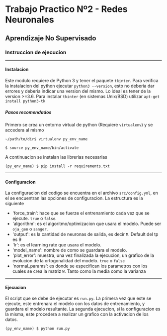 # Trabajo Practico Nº2 - Redes Neuronales
## Aprendizaje No Supervisado

### Instruccion de ejecucion

---
#### Instalacion
Este modulo requiere de Python 3 y tener el paquete `tkinter`. Para verifica la instalacion del python ejecutar `python3 --version`, esto no deberia dar errores y deberia indicar una version del mismo. Lo ideal es tener de la version >=3.6. Para instalar `tkinter` (en sistemas Unix/BSD) utilizar `apt-get install python3-tk`

##### Pasos recomendados
Primero se crea un entorno virtual de python (Requiere `virtualenv`) y se accedera al mismo

`~/path/to/dir$ virtualenv py_env_name`

`$ source py_env_name/bin/activate`

A continuacion se instalan las librerias necesarias

`(py_env_name) $ pip install -r requirements.txt`

---
#### Configuracion
La configuracion del codigo se encuentra en el archivo `src/config.yml`, en el se encuentran las opciones de configuracion. La estructura es la siguiente

- 'force_train': hace que se fuerze el entrenamiento cada vez que se ejecute. `true` o `false`.
- 'algorithm': es el algoritmo/optimizacion que usara el modelo. Puede ser `oja_gen` o `sanger`.
- 'output': es la cantidad de neuronas de salida, es decir `M`. Default del tp es 9
- 'lr': es el learning rate que usara el modelo.
- 'model_name': nombre de como se guardara el modelo.
- 'plot_error': muestra, una vez finalizada la ejecucion, un grafico de la evolucion de la ortogonalidad del modelo. `true` o `false`
- 'normal_params': es donde se especifican los parametros con los cuales se crea la matriz `W`. Tanto como la media como la varianza

---
#### Ejecucion

El script que se debe de ejecutar es `run.py`. La primera vez que este se ejecute, este entrenara el modelo con los datos de entrenamiento, y guardara el modelo resultante. La segunda ejecucion, si la configuracion es la misma, este procedera a realizar un grafico con la activacion de los datos.

`(py_env_name) $ python run.py`
